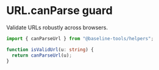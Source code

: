 # URL.canParse guard

Validate URLs robustly across browsers.

```ts
import { canParseUrl } from "@baseline-tools/helpers";

function isValidUrl(u: string) {
  return canParseUrl(u);
}
```
